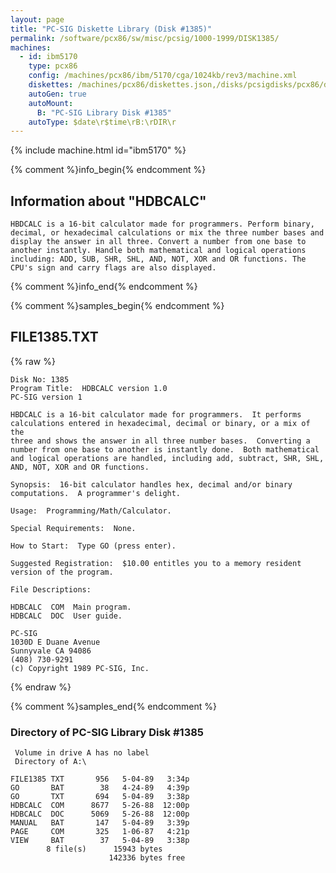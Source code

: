 ```yaml
---
layout: page
title: "PC-SIG Diskette Library (Disk #1385)"
permalink: /software/pcx86/sw/misc/pcsig/1000-1999/DISK1385/
machines:
  - id: ibm5170
    type: pcx86
    config: /machines/pcx86/ibm/5170/cga/1024kb/rev3/machine.xml
    diskettes: /machines/pcx86/diskettes.json,/disks/pcsigdisks/pcx86/diskettes.json
    autoGen: true
    autoMount:
      B: "PC-SIG Library Disk #1385"
    autoType: $date\r$time\rB:\rDIR\r
---
```


{% include machine.html id="ibm5170" %}

{% comment %}info_begin{% endcomment %}

## Information about "HDBCALC"

    HBDCALC is a 16-bit calculator made for programmers. Perform binary,
    decimal, or hexadecimal calculations or mix the three number bases and
    display the answer in all three. Convert a number from one base to
    another instantly. Handle both mathematical and logical operations
    including: ADD, SUB, SHR, SHL, AND, NOT, XOR and OR functions. The
    CPU's sign and carry flags are also displayed.
{% comment %}info_end{% endcomment %}

{% comment %}samples_begin{% endcomment %}

## FILE1385.TXT

{% raw %}
```
Disk No: 1385
Program Title:  HDBCALC version 1.0
PC-SIG version 1

HBDCALC is a 16-bit calculator made for programmers.  It performs
calculations entered in hexadecimal, decimal or binary, or a mix of the
three and shows the answer in all three number bases.  Converting a
number from one base to another is instantly done.  Both mathematical
and logical operations are handled, including add, subtract, SHR, SHL,
AND, NOT, XOR and OR functions.

Synopsis:  16-bit calculator handles hex, decimal and/or binary
computations.  A programmer's delight.

Usage:  Programming/Math/Calculator.

Special Requirements:  None.

How to Start:  Type GO (press enter).

Suggested Registration:  $10.00 entitles you to a memory resident
version of the program.

File Descriptions:

HDBCALC  COM  Main program.
HDBCALC  DOC  User guide.

PC-SIG
1030D E Duane Avenue
Sunnyvale CA 94086
(408) 730-9291
(c) Copyright 1989 PC-SIG, Inc.

```
{% endraw %}

{% comment %}samples_end{% endcomment %}

### Directory of PC-SIG Library Disk #1385

     Volume in drive A has no label
     Directory of A:\

    FILE1385 TXT       956   5-04-89   3:34p
    GO       BAT        38   4-24-89   4:39p
    GO       TXT       694   5-04-89   3:38p
    HDBCALC  COM      8677   5-26-88  12:00p
    HDBCALC  DOC      5069   5-26-88  12:00p
    MANUAL   BAT       147   5-04-89   3:39p
    PAGE     COM       325   1-06-87   4:21p
    VIEW     BAT        37   5-04-89   3:38p
            8 file(s)      15943 bytes
                          142336 bytes free
